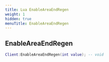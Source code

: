 ```yaml
---
title: Lua EnableAreaEndRegen
weight: 1
hidden: true
menuTitle: EnableAreaEndRegen
---
```

## EnableAreaEndRegen
```lua
Client:EnableAreaEndRegen(int value); -- void
```